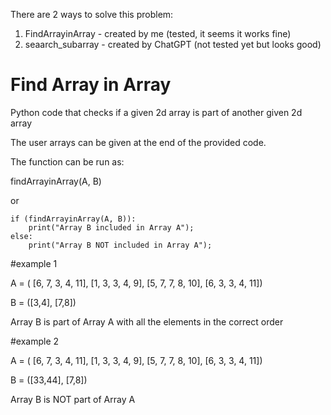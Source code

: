 
There are 2 ways to solve this problem:
1. FindArrayinArray - created by me (tested, it seems it works fine)
2. seaarch_subarray - created by ChatGPT (not tested yet but looks good)

# Find Array in Array
Python code that checks if a given 2d array is part of another given 2d array

The user arrays can be given at the end of the provided code.

The function can be run as: 

findArrayinArray(A, B)

or 

    if (findArrayinArray(A, B)): 
        print("Array B included in Array A"); 
    else: 
        print("Array B NOT included in Array A");



#example 1

A = ( [6, 7, 3, 4, 11],
      [1, 3, 3, 4, 9], 
      [5, 7, 7, 8, 10],
      [6, 3, 3, 4, 11])

B = ([3,4],
     [7,8])
     
Array B is part of Array A with all the elements in the correct order




#example 2

A = ( [6, 7, 3, 4, 11],
      [1, 3, 3, 4, 9], 
      [5, 7, 7, 8, 10],
      [6, 3, 3, 4, 11])

B = ([33,44],
     [7,8])
     
Array B is NOT part of Array A
     
